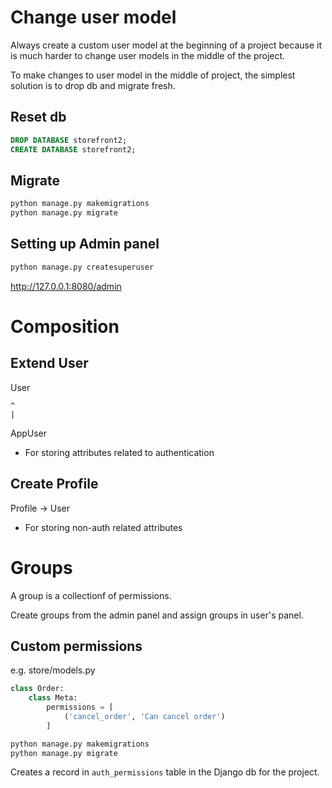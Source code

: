 
# Change user model

Always create a custom user model at the beginning of a project because it is much harder to change user models in the middle of the project.

To make changes to user model in the middle of project, the simplest solution is to drop db and migrate fresh.

## Reset db

```sql
DROP DATABASE storefront2;
CREATE DATABASE storefront2;
```

## Migrate
```python
python manage.py makemigrations
python manage.py migrate
```
## Setting up Admin panel

```python
python manage.py createsuperuser
```
http://127.0.0.1:8080/admin

# Composition

## Extend User

User

    ^
    |

AppUser

- For storing attributes related to authentication



## Create Profile


Profile -> User

- For storing non-auth related attributes


# Groups

A group is a collectionf of permissions.

Create groups from the admin panel and assign groups in user's panel.

## Custom permissions

e.g.
store/models.py

```python
class Order:
    class Meta:
        permissions = [
            ('cancel_order', 'Can cancel order')
        ]
```

```bash
python manage.py makemigrations
python manage.py migrate
```

Creates a record in `auth_permissions` table in the Django db for the project.